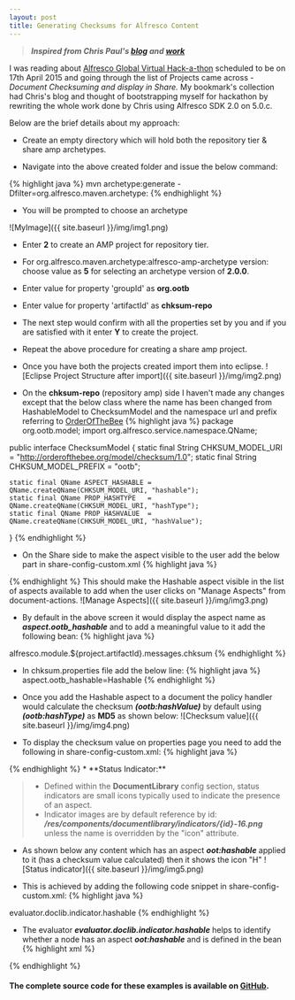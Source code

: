 ```yaml
---
layout: post
title: Generating Checksums for Alfresco Content
---
```

> ***Inspired from Chris Paul's [blog](http://blog.productivist.com/2011/11/21/generate-checksums-for-alfresco-content/) and [work](https://github.com/cmpaul/hashable)***

I was reading about [Alfresco Global Virtual Hack-a-thon](https://wiki.alfresco.com/wiki/Projects_and_Teams_Global_Virtual_Hack-a-thon_2015) scheduled to be on 17th April 2015 and going through the list of Projects came across - *Document Checksuming and display in Share.* My bookmark's collection had Chris's blog and thought of bootstrapping myself for hackathon by rewriting the whole work done by Chris using Alfresco SDK 2.0 on 5.0.c.

Below are the brief details about my approach:

* Create an empty directory which will hold both the repository tier & share amp archetypes.

* Navigate into the above created folder and issue the below command: 

{% highlight java %}
    mvn archetype:generate -Dfilter=org.alfresco.maven.archetype:
{% endhighlight %}

* You will be prompted to choose an archetype
    
 ![MyImage]({{ site.baseurl }}/img/img1.png)

* Enter **2** to create an AMP project for repository tier.
* For org.alfresco.maven.archetype:alfresco-amp-archetype version: choose value as **5** for selecting an archetype version of **2.0.0**.
* Enter value for property 'groupId' as **org.ootb**
* Enter value for property 'artifactId' as **chksum-repo**
* The next step would confirm with all the properties set by you and if you are satisfied with it enter **Y** to create the project.
* Repeat the above procedure for creating a share amp project.
* Once you have both the projects created import them into eclipse.
 ![Eclipse Project Structure after import]({{ site.baseurl }}/img/img2.png)

* On the **chksum-repo** (repository amp) side I haven't made any changes except that the below class where the name has been changed from HashableModel to ChecksumModel and the namespace url and prefix referring to [OrderOfTheBee](http://orderofthebee.org/)
{% highlight java %}
package org.ootb.model;
import org.alfresco.service.namespace.QName;

public interface ChecksumModel {
    static final String CHKSUM_MODEL_URI    = "http://orderofthebee.org/model/checksum/1.0";
    static final String CHKSUM_MODEL_PREFIX = "ootb";
    
    static final QName ASPECT_HASHABLE = QName.createQName(CHKSUM_MODEL_URI, "hashable");
    static final QName PROP_HASHTYPE   = QName.createQName(CHKSUM_MODEL_URI, "hashType");
    static final QName PROP_HASHVALUE  = QName.createQName(CHKSUM_MODEL_URI, "hashValue");
}
{% endhighlight %}

* On the Share side to make the aspect visible to the user add the below part in share-config-custom.xml
{% highlight java %}
<config evaluator="string-compare" condition="DocumentLibrary" replace="true">
 <aspects>
     <!-- Aspects that a user can see -->
     <visible>
        <aspect name="ootb:hashable" />
     </visible>
 </aspects>
</config>
{% endhighlight %}
This should make the Hashable aspect visible in the list of aspects available to add when the user clicks on "Manage Aspects" from document-actions.
![Manage Aspects]({{ site.baseurl }}/img/img3.png)

* By default in the above screen it would display the aspect name as ***aspect.ootb_hashable*** and to add a meaningful value to it add the following bean:
{% highlight java %}
<bean id="ootb.custom.resources" class="org.springframework.extensions.surf.util.ResourceBundleBootstrapComponent">
  <property name="resourceBundles">
     <list>
        <value>alfresco.module.${project.artifactId}.messages.chksum</value>
     </list>
  </property>
</bean>
{% endhighlight %}

* In chksum.properties file add the below line:
{% highlight java %}
    aspect.ootb_hashable=Hashable
{% endhighlight %}

* Once you add the Hashable aspect to a document the policy handler would calculate the checksum ***(ootb:hashValue)***  by default using ***(ootb:hashType)*** as **MD5** as shown below:
![Checksum value]({{ site.baseurl }}/img/img4.png)

* To display the checksum value on properties page you need to add the following in share-config-custom.xml:
{% highlight java %}
<!-- Display the Hashable properties -->
<config evaluator="node-type" condition="cm:content">
    <forms>
        <form>
            <field-visibility>
                <show id="ootb:hashType" />
                <show id="ootb:hashValue" />
            </field-visibility>
            <appearance>
                <field id="ootb:hashValue" read-only="true" />
            </appearance>
        </form>
    </forms>
</config>
{% endhighlight %}
* **Status Indicator:** 

> * Defined within the **DocumentLibrary** config section, status indicators are small icons typically used to indicate the presence of an aspect.
> * Indicator images are by default reference by id: ***/res/components/documentlibrary/indicators/{id}-16.png*** unless the name is overridden by the "icon" attribute.

* As shown below any content which has an aspect ***oot:hashable*** applied to it (has a checksum value calculated) then it shows the icon "H"
![Status indicator]({{ site.baseurl }}/img/img5.png)

* This is achieved by adding the following code snippet in share-config-custom.xml:
{% highlight java %}
<indicators>
<indicator id="hashable" index="10" icon="hashable-16.png">
    <evaluator>evaluator.doclib.indicator.hashable</evaluator>
 </indicator>
</indicators>
{% endhighlight %}

* The evaluator ***evaluator.doclib.indicator.hashable*** helps to identify whether a node has an aspect ***oot:hashable*** and is defined in the bean
{% highlight xml %}
<bean id="evaluator.doclib.indicator.hashable" class="org.ootb.web.evaluator.doclib.indicator.ChecksumEvaluator">
</bean>
{% endhighlight %}

#### The complete source code for these examples is available on [GitHub](https://github.com/sujaypillai/alfchecksum).
